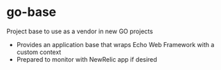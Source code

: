 # go-base

Project base to use as a vendor in new GO projects
- Provides an application base that wraps Echo Web Framework with a custom context
- Prepared to monitor with NewRelic app if desired